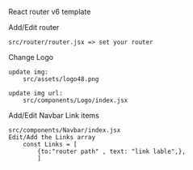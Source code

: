 React router v6 template

Add/Edit router

    src/router/router.jsx => set your router

Change Logo

    update img:
        src/assets/logo48.png

    update img url:
        src/components/Logo/index.jsx 

Add/Edit Navbar Link items

    src/components/Navbar/index.jsx
    Edit/Add the Links array 
        const Links = [
            {to:"router path" , text: "link lable",},
            ]
